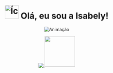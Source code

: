 <h1 align="center">
  <img src="https://cdn-icons-png.flaticon.com/512/1443/1443114.png" alt="Ícone" width="45" height="45" /> 
   Olá, eu sou a Isabely! 
</h1>

  <p align="center">
 <img src="https://i.picasion.com/pic92/18038fc884c3698a92d46dd069152c88.gif" alt="Animação" />
</p>

  <p align="center">
<a href="https://github.com/mamkot">
  <img align="center" src="https://github-readme-stats.vercel.app/api?username=mamkot&show_icons=true&theme=merko&include_all_commits=true&count_private=true" />
  <img height="100em" src="https://github-readme-stats.vercel.app/api/top-langs/?username=mamkot&layout=compact&langs_count=7&theme=merko" />
</a>
</p>
